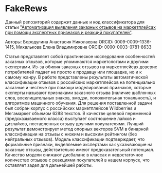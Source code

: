 # FakeRews

Данный репозиторий содержит данные и код классификатора для статьи ["Автоматизация выявления заказных отзывов на маркетплейсах при помощи экспертных признаков и реакций покупателей"](https://digitalsociology.guu.ru/jour/article/view/327/193).

Авторы: Бородулина Анастасия Николаевна ORCID: 0009-0009-1336-1415, Михалькова Елена Владимировна ORCID: 0000-0003-0781-8633

Статья представляет собой практическое исследование особенностей заказных отзывов, которые упоминаются маркетологами и другими экспертами. Из-за обилия заказных отзывов на маркетплейсах доверие потребителей падает не просто к продавцу или площадке, но и к самому жанру. В работе представлены результаты автоматической классификации отзывов с российских маркетплейсов на потенциально заказные и честные при помощи моделирования признаков, которые эксперты называют признаками заказного отзыва (наличие шаблонных слов, восклицательных знаков, эмодзи, положительная тональность), и алгоритмов машинного обучения. Для решения поставленной задачи был собран корпус с российских маркетплейсов Wildberries и Мегамаркет объемом 6288 текстов. В качестве целевой переменной (предсказываемого класса) выступает соотношение лайков и дизлайков, поставленных отзыву другими покупателями. Лучший результат демонстрирует метод опорных векторов SVM в бинарной классификации на отзывы с низким и высоким рейтингом (без нейтральных отзывов). Модель классификации подтверждает, что формальные признаки, выделяемые экспертами как указывающие на заказные отзывы, действительно имеют предсказательный потенциал. Качество модели снижают дисбаланс в классах и недостаточное количество отзывов с реакциями покупателей в нашем корпусе, что оставляет задел для дальнейшей работы.

